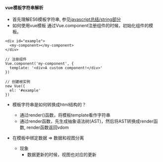 #### vue模板字符串解析
* 首先理解ES6模板字符串, 参见[javascript总结/string部分](https://github.com/baoendemao/javascript-summary/tree/master/docs/string.md)
* 如何使用vue模板
通过Vue.component注册组件的时候，初始化组件的模板。
```
<div id="example">
  <my-component></my-component>
</div>

// 注册组件
Vue.component('my-component', {
  template: '<div>A custom component!</div>'
})

// 创建根实例
new Vue({
  el: '#example'
})

```
* 模板字符串是如何转换成html结构的？
  * 通过render()函数，将模板template看作字符串
  * 通过render函数，先生成抽象语法树(AST)，然后将AST转换成render函数, render函数返回vdom

* 在模板中绑定数据 => 数据和视图分离
  * 现象
    * 数据更新的时候，视图也对应的更新